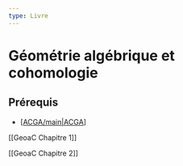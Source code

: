 ```yaml
---
type: Livre
---
```


# Géométrie algébrique et cohomologie

## Prérequis

- [[ACGA/main|ACGA]]

[[GeoaC Chapitre 1]]

[[GeoaC Chapitre 2]]

[//begin]: # "Autogenerated link references for markdown compatibility"
[ACGA/main|ACGA]: ../ACGA/main.md "Algèbre commutative et géométrie algébrique"
[Géo alg et cohomologie/Chapitre 1]: <Chapitre 1.md> "GAC Chapitre 1"
[Chapitre 2]: <Chapitre 2.md> "GAC Chapitre 2"
[//end]: # "Autogenerated link references"
